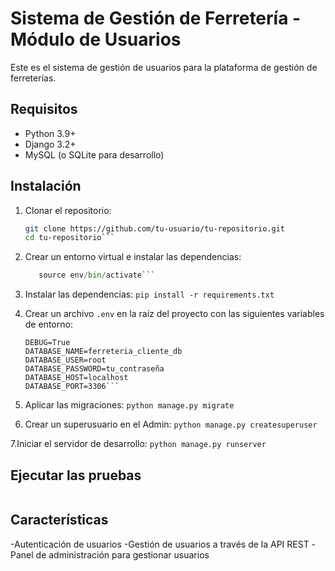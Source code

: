# Sistema de Gestión de Ferretería - Módulo de Usuarios

Este es el sistema de gestión de usuarios para la plataforma de gestión de ferreterías. 

## Requisitos

- Python 3.9+
- Django 3.2+
- MySQL (o SQLite para desarrollo)

## Instalación

1. Clonar el repositorio:
   ```bash
   git clone https://github.com/tu-usuario/tu-repositorio.git
   cd tu-repositorio```

2. Crear un entorno virtual e instalar las dependencias:
   ```python -m venv env
      source env/bin/activate```

3. Instalar las dependencias:
    ```pip install -r requirements.txt```

4. Crear un archivo `.env` en la raíz del proyecto con las siguientes variables de entorno:
    ```SECRET_KEY=tu_clave_secreta
    DEBUG=True
    DATABASE_NAME=ferreteria_cliente_db
    DATABASE_USER=root
    DATABASE_PASSWORD=tu_contraseña
    DATABASE_HOST=localhost
    DATABASE_PORT=3306```

5. Aplicar las migraciones:
    ```python manage.py migrate```

6. Crear un superusuario en el Admin:
    ```python manage.py createsuperuser```

7.Iniciar el servidor de desarrollo:
    ```python manage.py runserver```

## Ejecutar las pruebas

``` python manage.py test usuarios
```

## Características

-Autenticación de usuarios
-Gestión de usuarios a través de la API REST
-Panel de administración para gestionar usuarios

